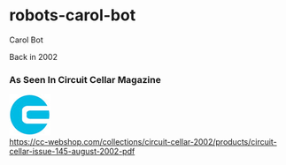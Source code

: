 # robots-carol-bot

Carol Bot

Back in 2002

### As Seen In Circuit Cellar Magazine
[![](art/circuitcellar.jpg)](https://circuitcellar.com/)<br>
https://cc-webshop.com/collections/circuit-cellar-2002/products/circuit-cellar-issue-145-august-2002-pdf
